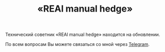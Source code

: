 ﻿---
layout: post-ea

group: Технический советник
title: «REAl manual hedge»
meta: REAl manual hedge
logo: real_manual_hedge.svg
order: 6

category: ea

og: img/og-real-manual-hedge.jpg

lang: ru
ref: real_manual_hedge
---

Технический советник «REAl manual hedge» находится на обновлении.

По всем вопросам Вы можете связаться со мной через <a href="https://t.me/chutkoy" target="_blank">Telegram</a>.
